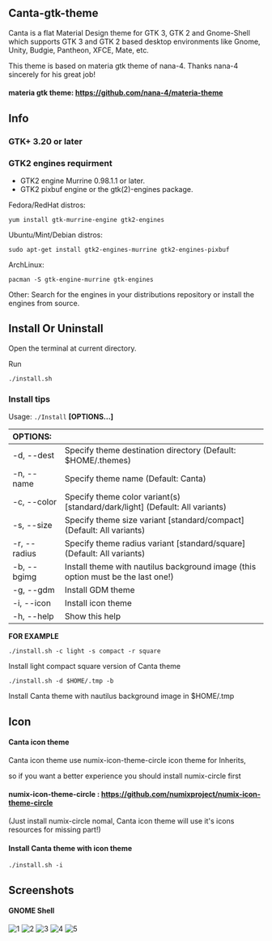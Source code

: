 ## Canta-gtk-theme

Canta is a flat Material Design theme for GTK 3, GTK 2 and Gnome-Shell which supports GTK 3 and GTK 2 based desktop environments like Gnome, Unity, Budgie, Pantheon, XFCE, Mate, etc.

This theme is based on materia gtk theme of nana-4. Thanks nana-4 sincerely for his great job!
#### materia gtk theme: https://github.com/nana-4/materia-theme

## Info

### GTK+ 3.20 or later

### GTK2 engines requirment
- GTK2 engine Murrine 0.98.1.1 or later.
- GTK2 pixbuf engine or the gtk(2)-engines package.

Fedora/RedHat distros:

    yum install gtk-murrine-engine gtk2-engines

Ubuntu/Mint/Debian distros:

    sudo apt-get install gtk2-engines-murrine gtk2-engines-pixbuf

ArchLinux:

    pacman -S gtk-engine-murrine gtk-engines

Other:
Search for the engines in your distributions repository or install the engines from source.
## Install Or Uninstall

Open the terminal at current directory.

Run

    ./install.sh

### Install tips

Usage:  `./Install`  **[OPTIONS...]**

|  OPTIONS:           | |
|:--------------------|:-------------|
|-d, --dest           | Specify theme destination directory (Default: $HOME/.themes)|
|-n, --name           | Specify theme name (Default: Canta)|
|-c, --color          | Specify theme color variant(s) [standard/dark/light] (Default: All variants)|
|-s, --size           | Specify theme size variant [standard/compact] (Default: All variants)||
|-r, --radius         | Specify theme radius variant [standard/square] (Default: All variants)|
|-b, --bgimg          | Install theme with nautilus background image (this option must be the last one!)|
|-g, --gdm            | Install GDM theme|
|-i, --icon           | Install icon theme|
|-h, --help           | Show this help|

**FOR EXAMPLE**

    ./install.sh -c light -s compact -r square

Install light compact square version of Canta theme

    ./install.sh -d $HOME/.tmp -b

Install Canta theme with nautilus background image in $HOME/.tmp

## Icon
#### Canta icon theme
Canta icon theme use numix-icon-theme-circle icon theme for Inherits,

so if you want a better experience you should install numix-circle first

#### numix-icon-theme-circle : https://github.com/numixproject/numix-icon-theme-circle

(Just install numix-circle nomal, Canta icon theme will use it's icons resources for missing part!)

#### Install Canta theme with icon theme

    ./install.sh -i

## Screenshots
#### GNOME Shell
![1](https://github.com/vinceliuice/Canta-theme/blob/master/src/screenshots/screenshot1.png?raw=true)
![2](https://github.com/vinceliuice/Canta-theme/blob/master/src/screenshots/screenshot2.jpeg?raw=true)
![3](https://github.com/vinceliuice/Canta-theme/blob/master/src/screenshots/screenshot3.jpeg?raw=true)
![4](https://github.com/vinceliuice/Canta-theme/blob/master/src/screenshots/screenshot4.jpeg?raw=true)
![5](https://github.com/vinceliuice/Canta-theme/blob/master/src/screenshots/screenshot5.jpeg?raw=true)
